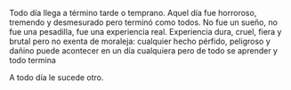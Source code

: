 Todo día llega a término tarde o temprano. Aquel día fue horroroso, tremendo y
desmesurado pero terminó como todos. No fue un sueño, no fue una pesadilla,
fue una experiencia real. Experiencia dura, cruel, fiera y brutal pero no
exenta de moraleja: cualquier hecho pérfido, peligroso y dañino puede acontecer
en un día cualquiera pero de todo se aprender y todo termina

A todo día le sucede otro.

